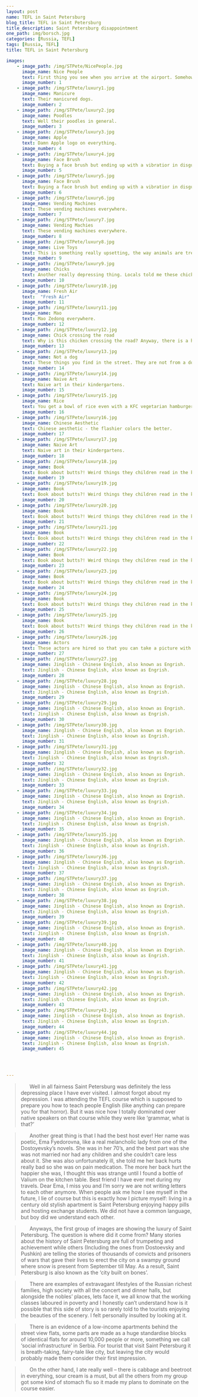 ```yaml
---
layout: post
name: TEFL in Saint Petersburg
blog_title: TEFL in Saint Petersburg
title_description: Saint Petersburg disappointment
one_path: img/borsch.jpg
categories: [Russia, TEFL]  
tags: [Russia, TEFL]  
title: TEFL in Saint Petersburg

images:
    - image_path: /img/STPete/NicePeople.jpg
      image_name: Nice People
      text: First thing you see when you arrive at the airport. Somehow doesn't sounds very persuasive. 
      image_number: 1
    - image_path: /img/STPete/luxury1.jpg
      image_name: Manicure
      text: Their manicured dogs.   
      image_number: 2
    - image_path: /img/STPete/luxury2.jpg
      image_name: Poodles
      text: Well their poodles in general.  
      image_number: 3
    - image_path: /img/STPete/luxury3.jpg
      image_name: Apple
      text: Damn Apple logo on everything.
      image_number: 4
    - image_path: /img/STPete/luxury4.jpg
      image_name: Face Brush
      text: Buying a face brush but ending up with a vibratior in disguise. 
      image_number: 5
    - image_path: /img/STPete/luxury5.jpg
      image_name: Face Brush
      text: Buying a face brush but ending up with a vibratior in disguise.
      image_number: 6
    - image_path: /img/STPete/luxury6.jpg
      image_name: Vending Machines
      text: These vending machines everywhere.  
      image_number: 7
    - image_path: /img/STPete/luxury7.jpg
      image_name: Vending Machies
      text: These vending machines everywhere. 
      image_number: 8
    - image_path: /img/STPete/luxury8.jpg
      image_name: Live Toys
      text: This is something really upsetting, the way animals are treated by majority of people, it's like they make no difference between a living and a non living thing. 
      image_number: 9
    - image_path: /img/STPete/luxury9.jpg
      image_name: Chicks
      text: Another really depressing thing. Locals told me these chicks don't live longer than a couple of days, they die from the intoxication of the chemicals in the dye. 
      image_number: 10
    - image_path: /img/STPete/luxury10.jpg
      image_name: Fresh Air
      text:  "Fresh Air"
      image_number: 11
    - image_path: /img/STPete/luxury11.jpg
      image_name: Mao
      text: Mao Zedong everywhere.
      image_number: 12
    - image_path: /img/STPete/luxury12.jpg
      image_name: Chick crossing the road
      text: Why is this chicken crossing the road? Anyway, there is a huga amount of farm animals inside of the city. If you don't mind being woken up by a cock from the restaurant nearby then you should definitely visit China. 
      image_number: 13
    - image_path: /img/STPete/luxury13.jpg
      image_name: Not a dog
      text: These things you find in the street. They are not from a doggo.  
      image_number: 14
    - image_path: /img/STPete/luxury14.jpg
      image_name: Naive Art
      text: Naive art in their kindergartens. 
      image_number: 15
    - image_path: /img/STPete/luxury15.jpg
      image_name: Rice
      text: You get a bowl of rice even with a KFC vegetarian hamburger. 
      image_number: 16
    - image_path: /img/STPete/luxury16.jpg
      image_name: Chinese Aesthetic
      text: Chinese aesthetic - the flashier colors the better. 
      image_number: 17
    - image_path: /img/STPete/luxury17.jpg
      image_name: Naive Art
      text: Naive art in their kindergartens. 
      image_number: 18
    - image_path: /img/STPete/luxury18.jpg
      image_name: Book
      text: Book about butts?! Weird things they children read in the kindergarten.
      image_number: 19
    - image_path: /img/STPete/luxury19.jpg
      image_name: Book
      text: Book about butts?! Weird things they children read in the kindergarten.
      image_number: 20
    - image_path: /img/STPete/luxury20.jpg
      image_name: Book
      text: Book about butts?! Weird things they children read in the kindergarten.
      image_number: 21
    - image_path: /img/STPete/luxury21.jpg
      image_name: Book
      text: Book about butts?! Weird things they children read in the kindergarten.
      image_number: 22
    - image_path: /img/STPete/luxury22.jpg
      image_name: Book
      text: Book about butts?! Weird things they children read in the kindergarten.
      image_number: 23
    - image_path: /img/STPete/luxury23.jpg
      image_name: Book
      text: Book about butts?! Weird things they children read in the kindergarten.
      image_number: 24
    - image_path: /img/STPete/luxury24.jpg
      image_name: Book
      text: Book about butts?! Weird things they children read in the kindergarten.
      image_number: 25
    - image_path: /img/STPete/luxury25.jpg
      image_name: Book
      text: Book about butts?! Weird things they children read in the kindergarten.
      image_number: 26
    - image_path: /img/STPete/luxury26.jpg
      image_name: Actors
      text: These actors are hired so that you can take a picture with them, but they ask to have a picture with me instead because I am white. 
      image_number: 27
    - image_path: /img/STPete/luxury27.jpg
      image_name: Jinglish - Chinese English, also known as Engrish. 
      text: Jinglish - Chinese English, also known as Engrish. 
      image_number: 28
    - image_path: /img/STPete/luxury28.jpg
      image_name: Jinglish - Chinese English, also known as Engrish. 
      text: Jinglish - Chinese English, also known as Engrish. 
      image_number: 29
    - image_path: /img/STPete/luxury29.jpg
      image_name: Jinglish - Chinese English, also known as Engrish. 
      text: Jinglish - Chinese English, also known as Engrish. 
      image_number: 30
    - image_path: /img/STPete/luxury30.jpg
      image_name: Jinglish - Chinese English, also known as Engrish. 
      text: Jinglish - Chinese English, also known as Engrish. 
      image_number: 31
    - image_path: /img/STPete/luxury31.jpg
      image_name: Jinglish - Chinese English, also known as Engrish. 
      text: Jinglish - Chinese English, also known as Engrish. 
      image_number: 32
    - image_path: /img/STPete/luxury32.jpg
      image_name: Jinglish - Chinese English, also known as Engrish. 
      text: Jinglish - Chinese English, also known as Engrish. 
      image_number: 33
    - image_path: /img/STPete/luxury33.jpg
      image_name: Jinglish - Chinese English, also known as Engrish. 
      text: Jinglish - Chinese English, also known as Engrish. 
      image_number: 34
    - image_path: /img/STPete/luxury34.jpg
      image_name: Jinglish - Chinese English, also known as Engrish. 
      text: Jinglish - Chinese English, also known as Engrish. 
      image_number: 35
    - image_path: /img/STPete/luxury35.jpg
      image_name: Jinglish - Chinese English, also known as Engrish. 
      text: Jinglish - Chinese English, also known as Engrish. 
      image_number: 36
    - image_path: /img/STPete/luxury36.jpg
      image_name: Jinglish - Chinese English, also known as Engrish. 
      text: Jinglish - Chinese English, also known as Engrish. 
      image_number: 37
    - image_path: /img/STPete/luxury37.jpg
      image_name: Jinglish - Chinese English, also known as Engrish. 
      text: Jinglish - Chinese English, also known as Engrish. 
      image_number: 38
    - image_path: /img/STPete/luxury38.jpg
      image_name: Jinglish - Chinese English, also known as Engrish. 
      text: Jinglish - Chinese English, also known as Engrish. 
      image_number: 39
    - image_path: /img/STPete/luxury39.jpg
      image_name: Jinglish - Chinese English, also known as Engrish. 
      text: Jinglish - Chinese English, also known as Engrish. 
      image_number: 40
    - image_path: /img/STPete/luxury40.jpg
      image_name: Jinglish - Chinese English, also known as Engrish. 
      text: Jinglish - Chinese English, also known as Engrish. 
      image_number: 41
    - image_path: /img/STPete/luxury41.jpg
      image_name: Jinglish - Chinese English, also known as Engrish. 
      text: Jinglish - Chinese English, also known as Engrish. 
      image_number: 42
    - image_path: /img/STPete/luxury42.jpg
      image_name: Jinglish - Chinese English, also known as Engrish. 
      text: Jinglish - Chinese English, also known as Engrish. 
      image_number: 43
    - image_path: /img/STPete/luxury43.jpg
      image_name: Jinglish - Chinese English, also known as Engrish. 
      text: Jinglish - Chinese English, also known as Engrish. 
      image_number: 44
    - image_path: /img/STPete/luxury44.jpg
      image_name: Jinglish - Chinese English, also known as Engrish. 
      text: Jinglish - Chinese English, also known as Engrish. 
      image_number: 45



    
---
```

>&nbsp;&nbsp;&nbsp;&nbsp;&nbsp;&nbsp;Well in all fairness Saint Petersburg was definitely the less depressing place I have ever visited. I almost forgot about my depression. I was attending the TEFL course which is supposed to prepare you how to teach people English (like anything can prepare you for that horror). But it was nice how I totally dominated over native speakers on that course while they were like ‘grammar, what is that?’ 

>&nbsp;&nbsp;&nbsp;&nbsp;&nbsp;&nbsp;Another great thing is that I had the best host ever! Her name was poetic, Ema Fyedorovna, like a real melancholic lady from one of the Dostoyevsky’s novels. She was in her 70’s, and the best part was she was not married nor had any children and she couldn’t care less about it. She was also unfortunately ill, she told me her back hurts really bad so she was on pain medication. The more her back hurt the happier she was, I thought this was strange until I found a bottle of Valium on the kitchen table. Best friend I have ever met during my travels. Dear Ema, I miss you and I’m sorry we are not writing letters to each other anymore. When people ask me how I see myself in the future, I lie of course but this is exactly how I picture myself: living in a century old stylish apartment is Saint Petersburg enjoying happy pills and hosting exchange students. We did not have a common language, but boy did we understand each other. 

>&nbsp;&nbsp;&nbsp;&nbsp;&nbsp;&nbsp;Anyways, the first group of images are showing the luxury of Saint Petersburg. The question is where did it come from? Many stories about the history of Saint Petersburg are full of trumpeting and achievement while others (Including the ones from Dostoevsky and Pushkin) are telling the stories of thousands of convicts and prisoners of wars that gave their lives to erect the city on a swampy ground where snow is present from September till May. As a result, Saint Petersburg is also known as the ‘city built on bones’.

>&nbsp;&nbsp;&nbsp;&nbsp;&nbsp;&nbsp;There are examples of extravagant lifestyles of the Russian richest families, high society with all the concert and dinner halls, but alongside the nobles’ places, lets face it, we all know that the working classes laboured in poverty and I honestly can’t understand how is it possible that this side of story is so rarely told to the tourists enjoying the beauties of the scenery. I felt personally insulted by looking at it. 

>&nbsp;&nbsp;&nbsp;&nbsp;&nbsp;&nbsp;There is an evidence of a low-income apartments behind the street view flats, some parts are made as a huge standardise blocks of identical flats for around 10,000 people or more, something we call ‘social infrastructure’ in Serbia. 
For tourist that visit Saint Petersburg it is breath-taking, fairy-tale like city, but leaving the city would probably made them consider their first impression. 

>&nbsp;&nbsp;&nbsp;&nbsp;&nbsp;&nbsp;On the other hand, I ate really well – there is cabbage and beetroot in everything, sour cream is a must, but all the others from my group got some kind of stomach flu so it made my plans to dominate on the course easier. 
